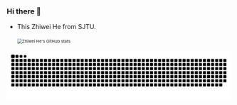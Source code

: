 ### Hi there 👋

- This Zhiwei He from SJTU.

  <img src="https://github-readme-stats.vercel.app/api?username=zwhe99&show_icons=true" alt="Zhiwei He's GitHub stats" style="zoom: 67%;" />

![](https://raw.githubusercontent.com/zwhe99/zwhe99/main/assets/github-contribution-grid-snake.svg)

<!--START_SECTION:waka-->
<!--END_SECTION:waka-->